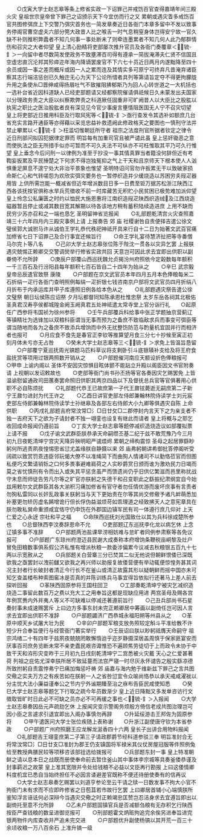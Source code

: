 <!-- { "loadSidebar": true } -->
　　○戊寅大学士赵志皋等条上修省实政一下诏罪己并戒饬百官查得嘉靖年间三殿火灾  皇祖世宗皇帝曾下罪己之诏颁示天下今宜仿而行之又  累朝或遇灾眚多戒饬百官共图修弭庶上下交警乃弭灾首务也一简发章奏近日各衙门本章多留中不发以致事务停阁官曹空虚夫六部分筦大政昔人比之喉舌一时气息稍窒身体岂得安宁故一官久缺不补则推积弊蠹者不知几何事一事处断未了则牵连墨累者不知几何人此乃郁群情伤和召灾之大者仰望  皇上清心励精将吏部屡次推升官员及各衙门奏覆章＜锍-釒＞一向留中者尽数简发使政务不致壅滞百司得有遵承一简拔淹滞夫仁贤不信国且空虚忠直沉沦邦其殄瘁迩年海内降谪罢废官不下六七十员近日两月内遂黜降至四十余员或因一事之差而概斥或因一人之累而连及其情实多可原宁可终弃凡昔淹弃诸臣察其志行端洁惩创已久触迕无心为天下公论所惜者具列等第请旨定夺不得更拘朦胧升用之条使糸□晋绅咸得扬眉吐气不致摧阻拂郁斯乃为回人心转世道之一大机括也一选补台省近因科道缺人已经吏部题请又经都察院催请俱祇候日久未蒙发出夫国家以分理政务责之大臣以纠察欺弊责之科道厥任固重非可旷阙昔人以大臣比之股肱以执宪之职比之医治股肱者良有深见见今官少事废言壅情阻医国无人宁不召灾切望  皇上将吏部近日推用科臣及行取风宪等＜锍-釒＞亟行查发令其选补如额庶几台省充实言路开通臣等亦得藉以采览忠益补救遗阙此修政格天之要图也一慎刑守法并禁止攀累以＜锍-釒＞枉滥切惟朝廷所守者  祖宗之法度刑官所据者钦定之律令近日刑部问拟囚犯据律定罪而  明旨每有加重司官且被严谴此虽  皇上惩奸锄恶之意而使执法之臣无所措手似亦可暂而不可久夫法不可纵亦不可枉惟取其平乃可久行惟望  皇上垂念今后问刑一以律例为准至于抄没一事其情真罪当者籍没何辞但近有考鞫妄扳累及平民捶楚之下何求不得岂独冤抑之气上干天和且京师天下根本使人人汹惧重足屏息不遑宁处大非治平景象也惟望  圣明特诏问官勿许扳累无干以致破家损命斯仁心和气转嗟怨为欢欣实弭灾要务也一暂停织造并少缓烧造以苏困穷夫叚疋器用皆  上供所需岂能一概减省但近年增派数目日多一日费至钜万据苏松浙江陕西江西各该抚按官俱称水旱兵荒徵收不前一时库藏苦无积贮小民贫困已极势难加派仰望  皇上怜念公私廉匮之时约以恤民大施恩惠将江南织造叚疋陕西织造绒及江西烧造磁器暂且停止或减其数目宽其解期以待各该地方稍有蓄积陆续造进庶  上用不缺而民穷少苏亦召和之一端也恳乞  圣明留神省览报闻
　　○礼部题乾清宫火灾查照嘉靖三十六年四月内三殿灾事例上请  上报奏告  郊  庙  社稷谢咎自责便择吉遣公徐文璧侯郭大诚驸马许从诚伯王学礼恭代秩祀神祗开具来行自十二日为始著文武百官痛加修省七日下诏罪己及合行事宜还候旨行
　　○命王学礼宴待慧济扯把等寺番僧马尔完卜等八名
　　○己卯大学士赵志皋张位陈于陛沈一贯各以灾异乞罢  上报朕遇灾兢惕正赖卿交交警调爕举行修省实政共回  天意岂可因此求去宜即出供职以副眷倚不允所辞
　　○庚辰户部覆山西巡抚魏允贞揭汾州府照依今定榖数每年额积一千三百石及行汾阳县每年额积七百石皆自二十四年为始从之
　　○辛巳  武宗毅皇帝忌辰遣官致祭  康陵
　　○户部题在京文武官员本年四月五月本色俸粮每米二石折绢一疋行各衙门查明照例每绢一疋折银七钱咨南京户部将文武官员四月折绢八月折布于内承运库并甲子库遵照旧例各给本色从之
　　○礼部题遇灾祭告遣公徐文璧祭  朝日坛侯陈应诏祭  夕月坛都督同知陈承恩杜惟忠祭  太岁东岳各祠其北极佑圣真君汉寿亭侯都城隍金阙玉阙真君五处神祗遣太常寺堂上官分诣行礼　　○起原任广西参将韦国祯为徐州参将
　　○壬午兵部覆兵科给事中张正学题抽京营蓟辽等镇精壮为选锋加以双粮科臣谓当无事而预为之备庶不致临敌求兵而事变可弭臣等谓当随地而各为之备庶不致添兵增饷而中外无扰整饬防范与酌量机宜固并行而相济者也报可
　　○月应食不食先是春官正李钦等推算望月食三分七十抄候至寅正初刻月体未亏亦无占咎
　　○癸未大学士赵志皋等三＜锍-釒＞求免上皆温旨恳留
　　○户部覆宁夏巡抚周光镐题马匹料草议将支剩卧引斗底银辏补支给及将王府食盐抚赏等项用过银两照数开销从之
　　○户部题催河南应天额设折色俸粮报可　　○甲申  上谕内阁以  圣体不安因灾惊惧目眩体颤不能跕立升殿以阁臣因文书官附奏请  上视朝以发诏敕故也
　　○吏部等衙门尚书孙丕扬等官各奏因灾乞赐罢免  上皆温谕慰留通政司田蕙奏罢命照旧供职其两京四品以下及督抚总兵官等官俱著用心供职不必自陈烦扰
　　○礼部题代恭王已故庶第一子代王鼐铉薨逝无嗣庶第二子新宁王鼐匀进封为代王许之
　　○乙酉日讲官吏部左侍郎兼翰林院侍读学士刘元宸吏部左侍郎兼翰林院侍读学士孙继皋及各部左右侍郎大小九卿等俱遇灾自陈  上命供职
　　○丙戌礼部题吉府常汶常□氵□日廿攵□二郡停封内言天下之为亲支者不独一吉府天下之欲为子请封者不独一翊銮也设复有继此而请者  皇上将概与之耶乞收回成命报闻仍遵前旨
　　○丁亥大学士赵志皋等题停减织造烧造议如部覆拟票上请不报
　　○戊子谕文武群臣朕恭承天命嗣缵丕基二纪于兹不敢荒豫乃今三月初九日夜乾清坤宁宫灾天降异殃明昭严谴煨烬  累朝之缔构震惊  圣母之起居罪繇眇躬何所逃责夙夜惶惕思省愆尤盖缘朕自静摄以来  郊  庙弗躬朝讲希御批答停阁听受阔疏以致赏罚乖违臣邻玩愒大僚不以准绳简下而曲狥人情诸司不以勤恪莅官而但图私便巧文繁请销铄之口何多畏事避难肩荷之人实眇爵赏日颁而谁为激劝民力日竭而莫之省忧慎刑有令而出入或失其平惩贪虽严而馈遗尚仍乎旧供亿繁滋而邑里称扰战守未息而师徒告劳凡尔等之旷官亦朕躬之失德干和召变职此之繇振纪肃纲宜自今始兹用敕尔文武群臣其各大湔积习痛加修省有官守者勿任情优游而废坏庶事有言责者勿狥私雷同以长奸乱政事关朕躬当与天下更始责在尔等其尚交修儆予诸凡衅萌悉加补塞更勿矫厉虚名餙增诡行但长俘伪益滋烦苛如乖理道之经致拂天人之意宪章具在朕勿敢私巽命重颁咸宜恪守仍申饬在外郡国边镇军民有司一体遵行庶几仰对  上天仁爱之心永迓  宗社和平之福
　　○命陕西巡抚刘光国致仕以其为兵科徐成楚所参也　　○总督陕西李汶奏辞恩命不允
　　○吏部题辽东巡抚李化龙以病乞休  上念辽镇多事不准辞
　　○户部题两池盐课旱涝相妨难与怠旷者同例参肃察等各免议报可
　　○户部题广东琼州府澄迈县民谢大成奏称本府增饷条鞭税亩峒黎及灶户冒免田粮数事俱系假公济私惟有增派秋粮一款委涉偏累今议减去秋粮银五百九十七两以示宽赦从之
　　○兵部题关白营寨三分已焚其二似无他说但朝鲜恨倭已深既欲我之亟罢封以洩前讎又欲我之再兴师以助报复故倭营便有举动辄便惊惶务甚其词况主封者行长破封者清正今行长不在釜山或清正故露其形以疑朝鲜而摇中国亦未可知乞查盖楼布种索图窖冰是否真的并陈训练兵马事宜得旨依拟行还著马上差人前去探听回报
　　○革陕西固原参将王国柱回卫
　　○工部奏乾清坤宁被灾乞减织造烧造二事留此数百万之费以充大工之用奉旨这都是现缺应用进  两宫圣母及赐各宫年例赏赉内外并夷人等义不可缺难以停减还著遵前旨行
　　○己丑兵部尚书石星奏封事未成速赐罢斥  上曰边方多事东封未完正赖卿居中筹画以副倚任岂可因人言求去宜即出供职不准辞
　　○户部题蠲济广西恭城永福阳朔等州县从之　　○革原中顺天乡试屠大壮为民
　　○辛卯户部题军粮支放务照较定斛斗平准给散不许短少升合奉旨便行与经管衙门著实举行
　　○壬辰诏曰朕以眇躬祗膺天命嗣守  祖宗鸿绪二十有四年于兹夙夜兢兢罔敢懈惰迨乎迩岁静摄深居盖周慎于保家匪宴安而厌事百司庶务览断未常不亲吏蠹民艰咨诹惟恐不遍顾焦劳徒切于上而政令未协于中致干天和洊形灾变昨于三月初九日戌刻乾清坤宁二宫悉被火灾戴  天心之仁爱甚著荷  列祖之庇佑尤深幸朕所居不致延蔓而法宫严寝一时尽灰永怀谴告之殷实繇凉德所致拊躬自责震悖弗宁已痛加悔惩吁祷  郊  庙嘉与海内勉于维新兹下罪己之言共图交儆之实夫万方之有疾苦如在朕躬一人之省咎愆宜令众喻尚恪恭以承天戒咸濯袚以分主忧大法小廉益谨奉公之节内宁外谧期臻至治之庥布告臣民咸使知悉
　　○癸巳大学士赵志皋等题乞下行取之疏今年员数渐少  皇上近日降黜又多发单咨访行文徵取皆旷时日此必不可缺之员亦必不可再缓之事也＜锍-釒＞入报闻
　　○大学士赵志皋奏因岳元声疏劾乞休  上报闻灾变示警阁务烦殷方倚信老成共图治理岂可因小臣之言遽求引退宜即出入阁办事慎勿再辞
　　○升延绥游击王邦佐为固原参将
　　○甲午遣医问大学士张位疾随上表称谢　　○升浙江副使唐守钦为本省参政
　　○户部题广州府照磨王应龙解龙涎香四十六两  皇长子出讲合用物料报闻
　　○礼部题吉王翊銮庶第二子第三子请政郡爵节经科道参驳三奉  明旨准封合无将常汶常□氵□日廿支□准封为郡王仍支镇国将军禄米其仪仗房屋冠服等件照例兔给至教授典膳民较等项移咨该部铨选给拨报可
　　○兵部题东封一事  皇上特准朝鲜之请以息本日之战既而册使奉命前去暂住釜山其中事体李宗城等具奏釜倭恭谨及封事羁迟之故蒙  皇上准其宽限并令处给钱粮不必益以文臣再行勘报  上曰这倭情卿料度机宜已悉自当始终担任不必因言诿避差官既称不便还待册使奏有的信再议
　　○大学士赵志皋奏乞赐罢以刘道亨参论至云干请之牍一日数发事不拘大小官不拘衙门未有求而不应即昨修省之日苞苴若市故行乞罢  上曰卿居首辅小心端慎朕所鉴知浮言诬诋何必深辩今当遇灾交儆之时正赖竭忠匡赞岂忍洁身求去宜遵旨即出以副倚托至意不允所辞
　　○乙未户部题固镇官兵是否减额刍粮有无存积乞行陕西按臣严查钱粮的数呈进御览报可
　　○刑部题霍文炳赃拘追完余俟另进奉旨进完银两物件内库查收并严追未完交进
　　○户部题优升副使杨镐以其开荒一百三十余顷收粮一万八百余石  上准升镐一级
